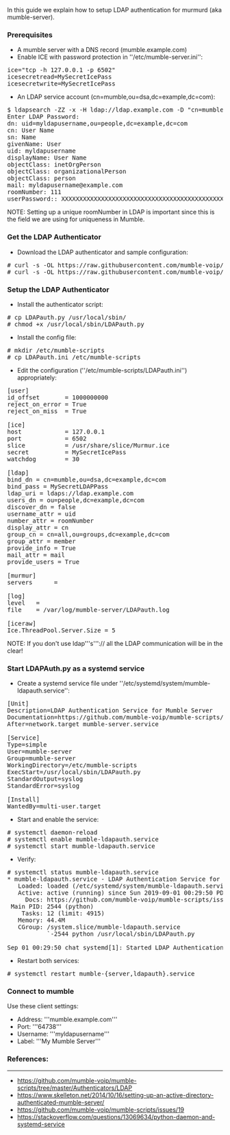In this guide we explain how to setup LDAP authentication for murmurd (aka mumble-server).

### Prerequisites 

* A mumble server with a DNS record (mumble.example.com)
* Enable ICE with password protection in ''/etc/mumble-server.ini'':

<pre>
ice="tcp -h 127.0.0.1 -p 6502"
icesecretread=MySecretIcePass
icesecretwrite=MySecretIcePass
</pre>

* An LDAP service account (cn=mumble,ou=dsa,dc=example,dc=com):

<pre>
$ ldapsearch -ZZ -x -H ldap://ldap.example.com -D "cn=mumble,ou=dsa,dc=example,dc=com" -b ou=people,dc=example,dc=com -W -s sub '(uid=myldapusername)' -LLL
Enter LDAP Password: 
dn: uid=myldapusername,ou=people,dc=example,dc=com
cn: User Name
sn: Name
givenName: User
uid: myldapusername
displayName: User Name
objectClass: inetOrgPerson
objectClass: organizationalPerson
objectClass: person
mail: myldapusername@example.com
roomNumber: 111
userPassword:: XXXXXXXXXXXXXXXXXXXXXXXXXXXXXXXXXXXXXXXXXXXXXXXXXXXXXXXXXXX=
</pre>

NOTE: Setting up a unique roomNumber in LDAP is important since this is the field we are using for uniqueness in Mumble.

### Get the LDAP Authenticator 

* Download the LDAP authenticator and sample configuration:

<pre>
# curl -s -OL https://raw.githubusercontent.com/mumble-voip/mumble-scripts/master/Authenticators/LDAP/LDAPauth.py
# curl -s -OL https://raw.githubusercontent.com/mumble-voip/mumble-scripts/master/Authenticators/LDAP/LDAPauth.ini
</pre>

### Setup the LDAP Authenticator 

* Install the authenticator script:

<pre>
# cp LDAPauth.py /usr/local/sbin/
# chmod +x /usr/local/sbin/LDAPauth.py
</pre>

* Install the config file:

<pre>
# mkdir /etc/mumble-scripts
# cp LDAPauth.ini /etc/mumble-scripts
</pre>

* Edit the configuration (''/etc/mumble-scripts/LDAPauth.ini'') appropriately:

<pre>
[user]
id_offset       = 1000000000
reject_on_error = True
reject_on_miss  = True

[ice]
host            = 127.0.0.1
port            = 6502
slice           = /usr/share/slice/Murmur.ice
secret          = MySecretIcePass
watchdog        = 30

[ldap]
bind_dn = cn=mumble,ou=dsa,dc=example,dc=com
bind_pass = MySecretLDAPPass
ldap_uri = ldaps://ldap.example.com
users_dn = ou=people,dc=example,dc=com
discover_dn = false
username_attr = uid
number_attr = roomNumber
display_attr = cn
group_cn = cn=all,ou=groups,dc=example,dc=com
group_attr = member
provide_info = True
mail_attr = mail
provide_users = True

[murmur]
servers      = 

[log]
level   =
file    = /var/log/mumble-server/LDAPauth.log

[iceraw]
Ice.ThreadPool.Server.Size = 5
</pre>

NOTE: If you don't use ldap'''s''':// all the LDAP communication will be in the clear!

### Start LDAPAuth.py as a systemd service 

* Create a systemd service file under ''/etc/systemd/system/mumble-ldapauth.service'':

<pre>
[Unit]
Description=LDAP Authentication Service for Mumble Server
Documentation=https://github.com/mumble-voip/mumble-scripts/issues/19
After=network.target mumble-server.service

[Service]
Type=simple
User=mumble-server
Group=mumble-server
WorkingDirectory=/etc/mumble-scripts
ExecStart=/usr/local/sbin/LDAPauth.py
StandardOutput=syslog
StandardError=syslog

[Install]
WantedBy=multi-user.target
</pre>

* Start and enable the service:

<pre>
# systemctl daemon-reload
# systemctl enable mumble-ldapauth.service
# systemctl start mumble-ldapauth.service
</pre>

* Verify:

<pre>
# systemctl status mumble-ldapauth.service 
* mumble-ldapauth.service - LDAP Authentication Service for Mumble Server
   Loaded: loaded (/etc/systemd/system/mumble-ldapauth.service; enabled; vendor preset: enabled)
   Active: active (running) since Sun 2019-09-01 00:29:50 PDT; 3s ago
     Docs: https://github.com/mumble-voip/mumble-scripts/issues/19
 Main PID: 2544 (python)
    Tasks: 12 (limit: 4915)
   Memory: 44.4M
   CGroup: /system.slice/mumble-ldapauth.service
           `-2544 python /usr/local/sbin/LDAPauth.py

Sep 01 00:29:50 chat systemd[1]: Started LDAP Authentication Service for Mumble Server.
</pre>

* Restart both services:

<pre>
# systemctl restart mumble-{server,ldapauth}.service
</pre>

### Connect to mumble 

Use these client settings:

* Address: '''mumble.example.com'''
* Port: '''64738'''
* Username: '''myldapusername'''
* Label: '''My Mumble Server'''

### References: 
----
* https://github.com/mumble-voip/mumble-scripts/tree/master/Authenticators/LDAP
* https://www.skelleton.net/2014/10/16/setting-up-an-active-directory-authenticated-mumble-server/
* https://github.com/mumble-voip/mumble-scripts/issues/19
* https://stackoverflow.com/questions/13069634/python-daemon-and-systemd-service


